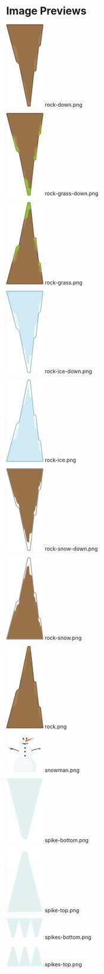 # Image Previews

<img src="rock-down.png" width="100" /> rock-down.png<br>

<img src="rock-grass-down.png" width="100" /> rock-grass-down.png<br>

<img src="rock-grass.png" width="100" /> rock-grass.png<br>

<img src="rock-ice-down.png" width="100" /> rock-ice-down.png<br>

<img src="rock-ice.png" width="100" /> rock-ice.png<br>

<img src="rock-snow-down.png" width="100" /> rock-snow-down.png<br>

<img src="rock-snow.png" width="100" /> rock-snow.png<br>

<img src="rock.png" width="100" /> rock.png<br>

<img src="snowman.png" width="100" /> snowman.png<br>

<img src="spike-bottom.png" width="100" /> spike-bottom.png<br>

<img src="spike-top.png" width="100" /> spike-top.png<br>

<img src="spikes-bottom.png" width="100" /> spikes-bottom.png<br>

<img src="spikes-top.png" width="100" /> spikes-top.png<br>

